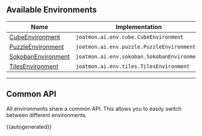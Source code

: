 ## Available Environments

| Name                                                   | Implementation                              |
|--------------------------------------------------------|---------------------------------------------|
| [CubeEnvironment](/environment/cube-environment) | `joatmon.ai.env.cube.CubeEnvironment` |
| [PuzzleEnvironment](/environment/puzzle-environment) | `joatmon.ai.env.puzzle.PuzzleEnvironment` |
| [SokobanEnvironment](/environment/sokoban-environment) | `joatmon.ai.env.sokoban.SokobanEnvironment` |
| [TilesEnvironment](/environment/tiles-environment) | `joatmon.ai.env.tiles.TilesEnvironment` |

---

## Common API

All environments share a common API. This allows you to easily switch between different environments.

{{autogenerated}}
